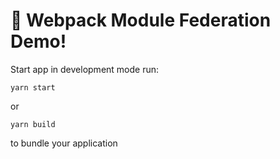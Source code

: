 # 🚀 Webpack Module Federation Demo!

Start app in development mode run:

```
yarn start
```

or

```
yarn build
```

to bundle your application
